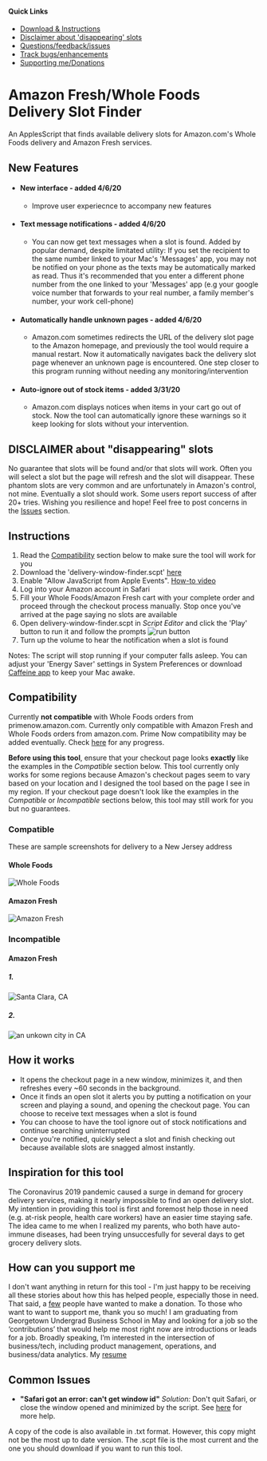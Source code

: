 #### Quick Links
- [Download & Instructions](#instructions)
- [Disclaimer about 'disappearing' slots](#disclaimer-about-disappearing-slots)
- [Questions/feedback/issues](https://github.com/ahertel/Amazon-Fresh-Whole-Foods-delivery-slot-finder/issues)
- [Track bugs/enhancements](https://github.com/ahertel/Amazon-Fresh-Whole-Foods-delivery-slot-finder/projects)
- [Supporting me/Donations](#how-can-you-support-me)

# Amazon Fresh/Whole Foods Delivery Slot Finder
An ApplesScript that finds available delivery slots for Amazon.com's Whole Foods delivery and Amazon Fresh services.

## New Features
* #### New interface - added 4/6/20
  * Improve user experiecnce to accompany new features
* #### Text message notifications - added 4/6/20
  * You can now get text messages when a slot is found. Added by popular demand, despite limitated utility: If you set the recipient to the same number linked to your Mac's 'Messages' app, you may not be notified on your phone as the texts may be automatically marked as read. Thus it's recommended that you enter a different phone number from the one linked to your 'Messages' app (e.g your google voice number that forwards to your real number, a family member's number, your work cell-phone)
* #### Automatically handle unknown pages - added 4/6/20
  * Amazon.com sometimes redirects the URL of the delivery slot page to the Amazon homepage, and previously the tool would require a manual restart. Now it automatically navigates back the delivery slot page whenever an unknown page is encountered. One step closer to this program running without needing any monitoring/intervention

* #### Auto-ignore out of stock items -  added 3/31/20
  * Amazon.com displays notices when items in your cart go out of stock. Now the tool can automatically ignore these warnings so it keep looking for slots without your intervention.


## DISCLAIMER about "disappearing" slots
No guarantee that slots will be found and/or that slots will work. Often you will select a slot but the page will refresh and the slot will disappear. These phantom slots are very common and are unfortunately in Amazon's control, not mine.  Eventually a slot should work. Some users report success of after 20+ tries. Wishing you resilience and hope! Feel free to post concerns in the [Issues](https://github.com/ahertel/Amazon-Fresh-Whole-Foods-delivery-slot-finder/issues) section.

## Instructions
1. Read the [Compatibility](#compatibility) section below to make sure the tool will work for you
2. Download the 'delivery-window-finder.scpt' [here](https://github.com/ahertel/wholefoods-delivery-slot-finder/raw/master/delivery-window-finder.scpt)
3. Enable "Allow JavaScript from Apple Events". [How-to video](https://www.youtube.com/watch?v=S6zb_6yTAbo)
3. Log into your Amazon account in Safari
4. Fill your Whole Foods/Amazon Fresh cart with your complete order and proceed through the checkout process manually. Stop once you've arrived at the page saying no slots are available
5. Open delivery-window-finder.scpt in _Script Editor_ and click the 'Play' button to run it and follow the prompts
![run button](https://i.imgur.com/kpQee5h.png)
6. Turn up the volume to hear the notification when a slot is found

Notes:
The script will stop running if your computer falls asleep. You can adjust your 'Energy Saver' settings in System Preferences or download [Caffeine app](https://intelliscapesolutions.com/apps/caffeine) to keep your Mac awake.

## Compatibility
Currently **not compatible** with Whole Foods orders from primenow.amazon.com. Currently only compatible with Amazon Fresh and Whole Foods orders from amazon.com. Prime Now compatibility may be added eventually. Check [here](https://github.com/ahertel/Amazon-Fresh-Whole-Foods-delivery-slot-finder/issues/23) for any progress.

**Before using this tool**, ensure that your checkout page looks **exactly** like the examples in the _Compatible_ section below.
This tool currently only works for some regions because Amazon's checkout pages seem to vary based on your location and I designed the tool based on the page I see in my region. 
If your checkout page doesn't look like the examples in the _Compatible_ or _Incompatible_ sections below, this tool may still work for you but no guarantees.

### Compatible
These are sample screenshots for delivery to a New Jersey address
#### Whole Foods
![Whole Foods](https://i.imgur.com/r7EQQF6.jpg)

#### Amazon Fresh
![Amazon Fresh](https://i.imgur.com/ncVyqQR.jpg)

### Incompatible
#### Amazon Fresh
##### 1.
![Santa Clara, CA](https://i.imgur.com/SyNtrZs.png)
##### 2.
![an unkown city in CA](https://i.imgur.com/PYrO9Il.jpg)


## How it works
- It opens the checkout page in a new window, minimizes it, and then refreshes every ~60 seconds in the background.
- Once it finds an open slot it alerts you by putting a notification on your screen and playing a sound, and opening the checkout page. You can choose to receive text messages when a slot is found
- You can choose to have the tool ignore out of stock notifications and continue searching uninterrupted
- Once you're notified, quickly select a slot and finish checking out because available slots are snagged almost instantly.

## Inspiration for this tool
The Coronavirus 2019 pandemic caused a surge in demand for grocery delivery services, making it nearly impossible to find an open delivery slot. My intention in providing this tool is first and foremost help those in need (e.g. at-risk people, health care workers) have an easier time staying safe. The idea came to me when I realized my parents, who both have auto-immune diseases, had been trying unsuccesfully for several days to get grocery delivery slots.

## How can you support me
I don't want anything in return for this tool - I'm just happy to be receiving all these stories about how this has helped people, especially those in need. That said, a [few](https://github.com/ahertel/Amazon-Fresh-Whole-Foods-delivery-slot-finder/issues/19) people have wanted to make a donation. To those who want to want to support me, thank you so much! I am graduating from Georgetown Undergrad Business School in May and looking for a job so the ‘contributions’ that would help me most right now are introductions or leads for a job.
Broadly speaking, I’m interested in the intersection of business/tech, including product management, operations, and business/data analytics. My [resume](https://drive.google.com/open?id=1Cb5uAHjFeg4GOb4Gr7jLkm3Ga9tK1OIT)

## Common Issues
- **"Safari got an error: can't get window id"** _Solution:_ Don't quit Safari, or close the window opened and minimized by the script. See [here](https://github.com/ahertel/Amazon-Fresh-Whole-Foods-delivery-slot-finder/issues/18) for more help.

A copy of the code is also available in .txt format. However, this copy might not be the most up to date version. The .scpt file is the most current and the one you should download if you want to run this tool.
